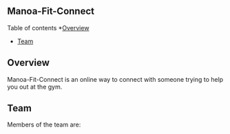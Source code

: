## Manoa-Fit-Connect

Table of contents
*[Overview](#overview)
* [Team](#team)

## Overview
Manoa-Fit-Connect is an online way to connect with someone trying to help you out at the gym.

## Team

Members of the team are: 
